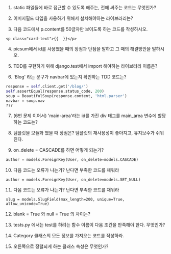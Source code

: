 
1. static 파일들에 바로 접근할 수 있도록 해주는, <html> 전에 써주는 코드는 무엇인가?


2. 이미지필드 타입을 사용하기 위해서 설치해야하는 라이브러리는?


3. 다음 코드에서 p.content를 50글자만 보이도록 하는 코드를 작성하시오.
```
<p class="card-text">{{  }}</p>
```

4. picsum에서 id를 사용했을 때의 장점과 단점을 말하고 그 때의 해결방안을 말하시오.




5. TDD를 구현하기 위해 django.test에서 import 해야하는 라이브러리 이름은?




6. 'Blog' 라는 문구가 navbar에 있는지 확인하는 TDD 코드는?
```py
response = self.client.get('/blog/')
self.assertEqual(response.status_code, 200)
soup = BeautifulSoup(response.content, 'html.parser')
navbar = soup.nav
???
```


7. (6번 문제 이어서) 'main-area'라는 id를 가진 div 태그를 main_area 변수에 할당하는 코드는?




8. 템플릿을 모듈화 했을 때 장점은?
템플릿의 재사용성이 좋아지고, 유지보수가 쉬워진다.



9. on_delete = CASCADE를 하면 어떻게 되는가?
```py
author = models.ForeignKey(User, on_delete=models.CASCADE)
```



10. 다음 코드는 오류가 나는가? 난다면 부족한 코드를 채워라
```
author = models.ForeignKey(User, on_delete=models.SET_NULL)
```




11. 다음 코드는 오류가 나는가? 난다면 부족한 코드를 채워라
```
slug = models.SlugField(max_length=200, unique=True, allow_unicode=True)
```



12. blank = True 와 null = True 의 차이는?



13. tests.py 에서는 test를 하려는 함수 이름이 다음 조건을 만족해야 한다. 무엇인가?



14. Category 클래스의 모든 정보를 가져오는 코드를 작성하라.



15. 오른쪽으로 정렬되게 하는 클래스 속성은 무엇인가?

